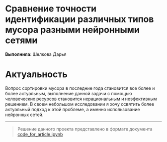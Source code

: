 # Сравнение точности идентификации различных типов мусора разными нейронными сетями

__Выполнила__: Шелкова Дарья

# Актуальность 
Вопрос сортировки мусора в последние года становится все более и более актуальным, выполнение данной задачи с помощью человеческих ресурсов становится нерациональным и неэфективным решением.
В своем небольшом исследовании я хочу освятить более актуальный подход к этой проблеме, а именно использование нейронных сетей. 

---
> Решение данного проекта представлено в формате документа [code_for_article.ipynb](https://github.com/Nuzuret/APPLICATIONS_OF_VARIOUS_CONVOLUTIONAL_NEURAL_NETWORKS_FOR_SORTING_DIFFERENT_TYPES_OF_WASTE/blob/main/code_for_article.ipynb)
